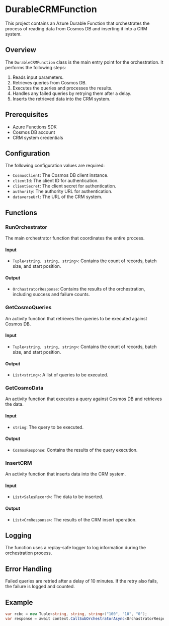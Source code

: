 # DurableCRMFunction

This project contains an Azure Durable Function that orchestrates the process of reading data from Cosmos DB and inserting it into a CRM system.

## Overview

The `DurableCRMFunction` class is the main entry point for the orchestration. It performs the following steps:
1. Reads input parameters.
2. Retrieves queries from Cosmos DB.
3. Executes the queries and processes the results.
4. Handles any failed queries by retrying them after a delay.
5. Inserts the retrieved data into the CRM system.

## Prerequisites

- Azure Functions SDK
- Cosmos DB account
- CRM system credentials

## Configuration

The following configuration values are required:
- `CosmosClient`: The Cosmos DB client instance.
- `clientId`: The client ID for authentication.
- `clientSecret`: The client secret for authentication.
- `authority`: The authority URL for authentication.
- `dataverseUrl`: The URL of the CRM system.

## Functions

### RunOrchestrator

The main orchestrator function that coordinates the entire process.

#### Input
- `Tuple<string, string, string>`: Contains the count of records, batch size, and start position.

#### Output
- `OrchastratorResponse`: Contains the results of the orchestration, including success and failure counts.

### GetCosmoQueries

An activity function that retrieves the queries to be executed against Cosmos DB.

#### Input
- `Tuple<string, string, string>`: Contains the count of records, batch size, and start position.

#### Output
- `List<string>`: A list of queries to be executed.

### GetCosmoData

An activity function that executes a query against Cosmos DB and retrieves the data.

#### Input
- `string`: The query to be executed.

#### Output
- `CosmosResponse`: Contains the results of the query execution.

### InsertCRM

An activity function that inserts data into the CRM system.

#### Input
- `List<SalesRecord>`: The data to be inserted.

#### Output
- `List<CrmResponse>`: The results of the CRM insert operation.

## Logging

The function uses a replay-safe logger to log information during the orchestration process.

## Error Handling

Failed queries are retried after a delay of 10 minutes. If the retry also fails, the failure is logged and counted.

## Example

```csharp
var rcbc = new Tuple<string, string, string>("100", "10", "0");
var response = await context.CallSubOrchestratorAsync<OrchastratorResponse>(nameof(RunOrchestrator), rcbc);
